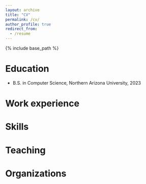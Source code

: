 ```yaml
---
layout: archive
title: "CV"
permalink: /cv/
author_profile: true
redirect_from:
  - /resume
---
```


{% include base_path %}

Education
======
* B.S. in Computer Science, Northern Arizona University, 2023

Work experience
======

  
Skills
======

Teaching
======

Organizations
======
